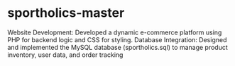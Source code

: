 # sportholics-master
Website Development: Developed a dynamic e-commerce platform using PHP for backend logic and CSS for styling. Database Integration: Designed and implemented the MySQL database (sportholics.sql) to manage product inventory, user data, and order tracking
